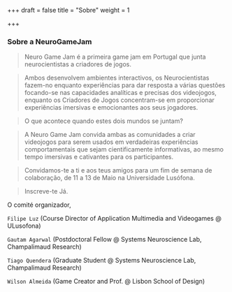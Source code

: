 +++
draft = false
title = "Sobre"
weight = 1

+++

<h3 class="major">Sobre a NeuroGameJam</h3>

>Neuro Game Jam é a primeira game jam em Portugal que junta neurocientistas a criadores de jogos.

>Ambos desenvolvem ambientes interactivos, os Neurocientistas fazem-no enquanto experiências para dar resposta a várias questões focando-se nas capacidades analíticas e precisas dos videojogos, enquanto os Criadores de Jogos concentram-se em proporcionar experiências imersivas e emocionantes aos seus jogadores.

>O que acontece quando estes dois mundos se juntam?

>A Neuro Game Jam convida ambas as comunidades a criar videojogos para serem usados ​​em verdadeiras experiências comportamentais que sejam cientificamente informativas, ao mesmo tempo imersivas e cativantes para os participantes.

>Convidamos-te a ti e aos teus amigos para um fim de semana de colaboração, de 11 a 13 de Maio na Universidade Lusófona.

>Inscreve-te Já.

O comité organizador,


<code>Filipe Luz</code> (Course Director of Application Multimedia and Videogames @ ULusofona)

<code>Gautam Agarwal</code>  (Postdoctoral Fellow @ Systems Neuroscience Lab, Champalimaud Research)

<code>Tiago Quendera</code>  (Graduate Student @ Systems Neuroscience Lab, Champalimaud Research)

<code>Wilson Almeida</code>  (Game Creator and Prof. @ Lisbon School of Design)
